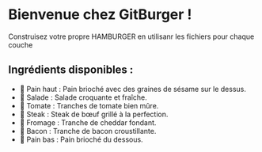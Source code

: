 # Bienvenue chez GitBurger !

Construisez votre propre HAMBURGER en utilisanr les fichiers pour chaque couche

## Ingrédients disponibles :
- 🥯 Pain haut : Pain brioché avec des graines de sésame sur le dessus.
- 🥬 Salade : Salade croquante et fraîche.
- 🍅 Tomate : Tranches de tomate bien mûre.
- 🥩 Steak : Steak de bœuf grillé à la perfection.
- 🧀 Fromage : Tranche de cheddar fondant.
- 🥓 Bacon : Tranche de bacon croustillante.
- 🍞 Pain bas : Pain brioché du dessous.
